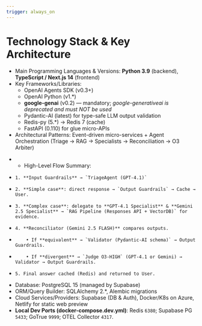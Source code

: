 ```yaml
---
trigger: always_on
---
```


# Technology Stack & Key Architecture

- Main Programming Languages & Versions: **Python 3.9** (backend), **TypeScript / Next.js 14** (frontend)
- Key Frameworks/Libraries:
    - OpenAI Agents SDK (v0.3+)  
    - OpenAI Python (v1.*)
    - **google-genai** (v0.2) — mandatory; *google-generativeai is deprecated and must NOT be used*
    - Pydantic-AI (latest) for type-safe LLM output validation
    - Redis-py (5.*) → Redis 7 (cache)
    - FastAPI (0.110) for glue micro-APIs
- Architectural Patterns: Event-driven micro-services + Agent Orchestration (Triage → RAG → Specialists → Reconciliation → O3 Arbiter)
+ - High-Level Flow Summary:
+     1. **Input Guardrails** → `TriageAgent (GPT-4.1)`
+     2. **Simple case**: direct response → `Output Guardrails` → Cache → User.
+     3. **Complex case**: delegate to **GPT-4.1 Specialist** & **Gemini 2.5 Specialist** → `RAG Pipeline (Responses API + VectorDB)` for evidence.
+     4. **Reconciliator (Gemini 2.5 FLASH)** compares outputs.
+         • If **equivalent** → `Validator (Pydantic-AI schema)` → Output Guardrails.
+         • If **divergent** → `Judge O3-HIGH` (GPT-4.1 or Gemini) → Validator → Output Guardrails.
+     5. Final answer cached (Redis) and returned to User.
- Database: PostgreSQL 15 (managed by Supabase)
- ORM/Query Builder: SQLAlchemy 2.*, Alembic migrations
- Cloud Services/Providers: Supabase (DB & Auth), Docker/K8s on Azure, Netlify for static web preview
- **Local Dev Ports (docker-compose.dev.yml)**: Redis `6380`; Supabase PG `5433`; GoTrue `9999`; OTEL Collector `4317`.
